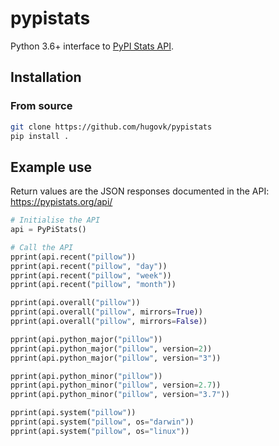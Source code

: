 # pypistats

Python 3.6+ interface to [PyPI Stats API](https://pypistats.org/api).

## Installation

### From source

```bash
git clone https://github.com/hugovk/pypistats
pip install .
```

## Example use

Return values are the JSON responses documented in the API: 
https://pypistats.org/api/

```python
# Initialise the API
api = PyPiStats()

# Call the API
pprint(api.recent("pillow"))
pprint(api.recent("pillow", "day"))
pprint(api.recent("pillow", "week"))
pprint(api.recent("pillow", "month"))

pprint(api.overall("pillow"))
pprint(api.overall("pillow", mirrors=True))
pprint(api.overall("pillow", mirrors=False))

pprint(api.python_major("pillow"))
pprint(api.python_major("pillow", version=2))
pprint(api.python_major("pillow", version="3"))

pprint(api.python_minor("pillow"))
pprint(api.python_minor("pillow", version=2.7))
pprint(api.python_minor("pillow", version="3.7"))

pprint(api.system("pillow"))
pprint(api.system("pillow", os="darwin"))
pprint(api.system("pillow", os="linux"))
```
